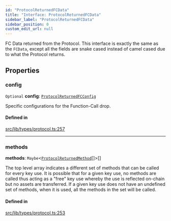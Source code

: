 ```yaml
---
id: "ProtocolReturnedFCData"
title: "Interface: ProtocolReturnedFCData"
sidebar_label: "ProtocolReturnedFCData"
sidebar_position: 0
custom_edit_url: null
---
```


FC Data returned from the Protocol. This interface is exactly the same as the `FCData`, except all the fields are
snake cased instead of camel cased due to what the Protocol returns.

## Properties

### config

 `Optional` **config**: [`ProtocolReturnedFCConfig`](ProtocolReturnedFCConfig.md)

Specific configurations for the Function-Call drop.

#### Defined in

[src/lib/types/protocol.ts:257](https://github.com/keypom/keypom-js/blob/f5507ba/src/lib/types/protocol.ts#L257)

___

### methods

 **methods**: `Maybe`<[`ProtocolReturnedMethod`](ProtocolReturnedMethod.md)[]\>[]

The top level array indicates a different set of methods that can be called for every key use. It is possible that for a given key use, no methods are called thus acting as a "free" key use whereby the use is reflected on-chain but no assets are transferred. 
If a given key use does not have an undefined set of methods, when it is used, all the methods in the set will be called.

#### Defined in

[src/lib/types/protocol.ts:253](https://github.com/keypom/keypom-js/blob/f5507ba/src/lib/types/protocol.ts#L253)
